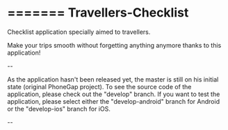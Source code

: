 =======
Travellers-Checklist
====================

Checklist application specially aimed to travellers. 

Make your trips smooth without forgetting anything anymore thanks to this application!

--

As the application hasn't been released yet, the master is still on his initial state (original PhoneGap project).
To see the source code of the application, please check out the "develop" branch. 
If you want to test the application, please select either the "develop-android" branch for Android or the "develop-ios" branch for iOS.

--